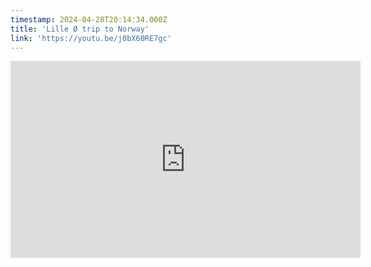 ```yaml
---
timestamp: 2024-04-28T20:14:34.000Z
title: 'Lille Ø trip to Norway'
link: 'https://youtu.be/j0bX60RE7gc'
---
```

<iframe width="560" height="315" src="https://www.youtube.com/embed/j0bX60RE7gc?si=7EXvqx32Bei8DX65" title="YouTube video player" frameborder="0" allow="accelerometer; autoplay; clipboard-write; encrypted-media; gyroscope; picture-in-picture; web-share" referrerpolicy="strict-origin-when-cross-origin" allowfullscreen></iframe>
